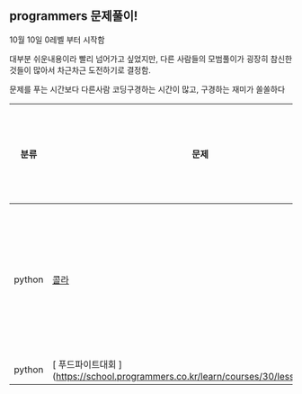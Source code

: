 ## programmers 문제풀이!

10월 10일 0레벨 부터 시작함

대부분 쉬운내용이라 빨리 넘어가고 싶었지만, 다른 사람들의 모범풀이가 굉장히 참신한것들이 많아서 차근차근 도전하기로 결정함.

문제를 푸는 시간보다 다른사람 코딩구경하는 시간이 많고, 구경하는 재미가 쏠쏠하다

|분류| 문제                                                                      | 내가 작성한 코드                                                                                                 |설명|
|---|-------------------------------------------------------------------------|-----------------------------------------------------------------------------------------------------------|---
| python | [콜라](https://school.programmers.co.kr/learn/courses/30/lessons/132267 ) | [코드](https://github.com/POONGNHA/programmers/blob/master/level_1/%EC%BD%9C%EB%9D%BC%EB%AC%B8%EC%A0%9C.py) | 몫과 나머지를 이용한 문제
| python | [ 푸드파이트대회 ](https://school.programmers.co.kr/learn/courses/30/lessons/134240|                                                                                                           |